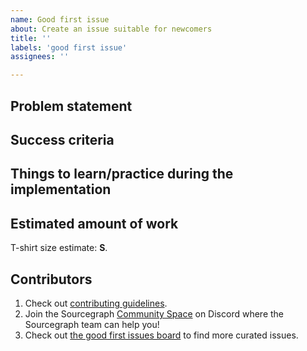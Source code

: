 ```yaml
---
name: Good first issue
about: Create an issue suitable for newcomers
title: ''
labels: 'good first issue'
assignees: ''

---
```


## Problem statement

<!-- Describe the problem and why it is important to solve it, point to external resources. -->

## Success criteria

<!-- List all changes required for this issue to be completed. -->

## Things to learn/practice during the implementation

<!-- List interesting things that a contributor can learn by working on this issue. -->

<!--
#### Implementation details
 -->

<!-- Uncomment to provide additional technical implementation suggestions to help a contributor address the issue. -->

## Estimated amount of work

<!-- Include implementation and code review effort.
Use t-shirt sizes as an abstract effort measurement because time estimates vary depending on the experience: XS, S, M, L. -->

T-shirt size estimate: **S**.

<!-- Note: generally, tickets should be achievable in 5 days or less. -->

## Contributors

1. Check out [contributing guidelines](https://github.com/khulnasoft/khulnasoft/blob/main/CONTRIBUTING.md).
2. Join the Sourcegraph [Community Space](https://srcgr.ph/join-community-space) on Discord where the Sourcegraph team can help you!
3. Check out [the good first issues board](https://github.com/orgs/sourcegraph/projects/210) to find more curated issues.

